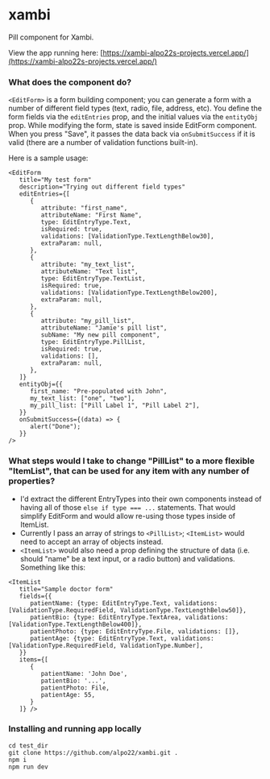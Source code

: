 # xambi

Pill component for Xambi.

View the app running here: [https://xambi-alpo22s-projects.vercel.app/](https://xambi-alpo22s-projects.vercel.app/)

### What does the component do?

`<EditForm>` is a form building component; you can generate a form with a number of different field types (text, radio, file, address, etc). You define the form fields via the `editEntries` prop, and the initial values via the `entityObj` prop. While modifying the form, state is saved inside EditForm component. When you press "Save", it passes the data back via `onSubmitSuccess` if it is valid (there are a number of validation functions built-in).

Here is a sample usage:

```
<EditForm
   title="My test form"
   description="Trying out different field types"
   editEntries={[
      {
         attribute: "first_name",
         attributeName: "First Name",
         type: EditEntryType.Text,
         isRequired: true,
         validations: [ValidationType.TextLengthBelow30],
         extraParam: null,
      },
      {
         attribute: "my_text_list",
         attributeName: "Text list",
         type: EditEntryType.TextList,
         isRequired: true,
         validations: [ValidationType.TextLengthBelow200],
         extraParam: null,
      },
      {
         attribute: "my_pill_list",
         attributeName: "Jamie's pill list",
         subName: "My new pill component",
         type: EditEntryType.PillList,
         isRequired: true,
         validations: [],
         extraParam: null,
      },
   ]}
   entityObj={{
      first_name: "Pre-populated with John",
      my_text_list: ["one", "two"],
      my_pill_list: ["Pill Label 1", "Pill Label 2"],
   }}
   onSubmitSuccess={(data) => {
      alert("Done");
   }}
/>
```

### What steps would I take to change "PillList" to a more flexible "ItemList", that can be used for any item with any number of properties?

- I'd extract the different EntryTypes into their own components instead of having all of those `else if type === ...` statements. That would simplify EditForm and would allow re-using those types inside of ItemList.
- Currently I pass an array of strings to `<PillList>`; `<ItemList>` would need to accept an array of objects instead.
- `<ItemList>` would also need a prop defining the structure of data (i.e. should "name" be a text input, or a radio button) and validations. Something like this:

```
<ItemList
   title="Sample doctor form"
   fields={{
      patientName: {type: EditEntryType.Text, validations: [ValidationType.RequiredField, ValidationType.TextLengthBelow50]},
      patientBio: {type: EditEntryType.TextArea, validations: [ValidationType.TextLengthBelow400]},
      patientPhoto: {type: EditEntryType.File, validations: []},
      patientAge: {type: EditEntryType.Text, validations: [ValidationType.RequiredField, ValidationType.Number],
   }}
   items={[
      {
         patientName: 'John Doe',
         patientBio: '...',
         patientPhoto: File,
         patientAge: 55,
      }
   ]} />
```

### Installing and running app locally

```
cd test_dir
git clone https://github.com/alpo22/xambi.git .
npm i
npm run dev
```
